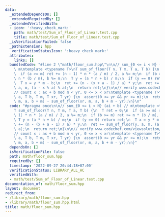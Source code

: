 ```yaml
---
data:
  _extendedDependsOn: []
  _extendedRequiredBy: []
  _extendedVerifiedWith:
  - icon: ':heavy_check_mark:'
    path: math/test/Sum_of_Floor_of_Linear.test.cpp
    title: math/test/Sum_of_Floor_of_Linear.test.cpp
  _isVerificationFailed: false
  _pathExtension: hpp
  _verificationStatusIcon: ':heavy_check_mark:'
  attributes:
    links: []
  bundledCode: "#line 2 \"math/floor_sum.hpp\"\n\n// sum_{0 <= i < N} (ai + b) //\
    \ m\ntemplate <typename T>\nT sum_of_floor(T n, T m, T a, T b) {\n  T ret = 0;\n\
    \  if (a >= m) ret += (n - 1) * n * (a / m) / 2, a %= m;\n  if (b >= m) ret +=\
    \ n * (b / m), b %= m;\n  T y = (a * n + b) / m;\n  if (y == 0) return ret;\n\
    \  T x = y * m - b;\n  ret += (n - (x + a - 1) / a) * y;\n  ret += sum_of_floor(y,\
    \ a, m, (a - x % a) % a);\n  return ret;\n}\n\n// verify www.codechef.com/viewsolution/36222026\n\
    // count x : ax + b mod m < yr, 0 <= x < xr\ntemplate <typename T>\nT mod_affine_range_counting(T\
    \ a, T b, T m, T xr, T yr) {\n  assert(0 <= yr && yr <= m);\n  return sum_of_floor(xr,\
    \ m, a, b + m) - sum_of_floor(xr, m, a, b + m - yr);\n}\n"
  code: "#pragma once\n\n// sum_{0 <= i < N} (ai + b) // m\ntemplate <typename T>\n\
    T sum_of_floor(T n, T m, T a, T b) {\n  T ret = 0;\n  if (a >= m) ret += (n -\
    \ 1) * n * (a / m) / 2, a %= m;\n  if (b >= m) ret += n * (b / m), b %= m;\n \
    \ T y = (a * n + b) / m;\n  if (y == 0) return ret;\n  T x = y * m - b;\n  ret\
    \ += (n - (x + a - 1) / a) * y;\n  ret += sum_of_floor(y, a, m, (a - x % a) %\
    \ a);\n  return ret;\n}\n\n// verify www.codechef.com/viewsolution/36222026\n\
    // count x : ax + b mod m < yr, 0 <= x < xr\ntemplate <typename T>\nT mod_affine_range_counting(T\
    \ a, T b, T m, T xr, T yr) {\n  assert(0 <= yr && yr <= m);\n  return sum_of_floor(xr,\
    \ m, a, b + m) - sum_of_floor(xr, m, a, b + m - yr);\n}"
  dependsOn: []
  isVerificationFile: false
  path: math/floor_sum.hpp
  requiredBy: []
  timestamp: '2022-09-27 20:44:18+07:00'
  verificationStatus: LIBRARY_ALL_AC
  verifiedWith:
  - math/test/Sum_of_Floor_of_Linear.test.cpp
documentation_of: math/floor_sum.hpp
layout: document
redirect_from:
- /library/math/floor_sum.hpp
- /library/math/floor_sum.hpp.html
title: math/floor_sum.hpp
---
```

